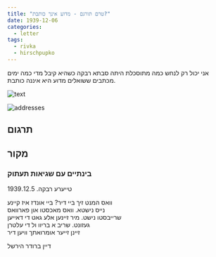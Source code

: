 ```yaml
---
title: "טרם תורגם - מדוע אינך כותבת?"
date: 1939-12-06
categories:
  - letter
tags:
  - rivka
  - hirschpupko
---
```


אני יכול רק לנחש כמה מתוסכלת היתה סבתא רבקה
כשהיא קיבל מדי כמה ימים מכתבים ששואלים מדוע היא איננה כותבת.

![text](/pupko-papers/assets/images/1939-12-06-hirsch-1.jpg)

![addresses](/pupko-papers/assets/images/1939-12-06-hirsch-2.jpg)

## תרגום


## מקור
### בינתיים עם שגיאות תעתוק

טייערע רבקה.  1939.12.5

וואס המנט זיך ביי דיר? ביי אונדז איז קיינע  
נייס נישטא. וואס מאכסטו און פארוואס  
שרייבסטו נישט. מיר זיינען אלע גאט די דאייען  
געזונט. שריב א בריוו ול די עלטרן  
זיינן זייער אומרואתך וויען דיר  

דיין ברודר הירשל
